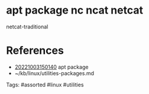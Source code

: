 # apt package nc ncat netcat
netcat-traditional

# References
- [20221003150140](/zet/20221003150140/README.md) apt package
- ~/kb/linux/utilities-packages.md

Tags:
    #assorted #linux #utilities
